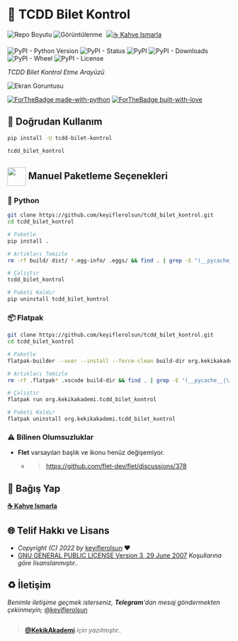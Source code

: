# 🚉 TCDD Bilet Kontrol

![Repo Boyutu](https://img.shields.io/github/repo-size/keyiflerolsun/tcdd_bilet_kontrol)
![Görüntülenme](https://hits.seeyoufarm.com/api/count/incr/badge.svg?url=https://github.com/keyiflerolsun/tcdd_bilet_kontrol&title=Görüntülenme)
<a href="https://KekikAkademi.org/Kahve" target="_blank"><img src="https://img.shields.io/badge/☕️-Kahve Ismarla-ffdd00" title="☕️ Kahve Ismarla" style="padding-left:5px;"></a>

![PyPI - Python Version](https://img.shields.io/pypi/pyversions/tcdd-bilet-kontrol)
![PyPI - Status](https://img.shields.io/pypi/status/tcdd-bilet-kontrol)
![PyPI](https://img.shields.io/pypi/v/tcdd-bilet-kontrol)
![PyPI - Downloads](https://img.shields.io/pypi/dm/tcdd-bilet-kontrol)
![PyPI - Wheel](https://img.shields.io/pypi/wheel/tcdd-bilet-kontrol)
![PyPI - License](https://img.shields.io/pypi/l/tcdd-bilet-kontrol)

*TCDD Bilet Kontrol Etme Arayüzü*

![Ekran Goruntusu](https://raw.githubusercontent.com/keyiflerolsun/tcdd_bilet_kontrol/master/Resimler/EkranGoruntusu.png)

[![ForTheBadge made-with-python](http://ForTheBadge.com/images/badges/made-with-python.svg)](https://www.python.org/)
[![ForTheBadge built-with-love](http://ForTheBadge.com/images/badges/built-with-love.svg)](https://GitHub.com/keyiflerolsun/)

## 🚀 Doğrudan Kullanım

```bash
pip install -U tcdd-bilet-kontrol

tcdd_bilet_kontrol
```

## <img src="https://www.akashtrehan.com/assets/images/emoji/terminal.png" height="42" align="center"> Manuel Paketleme Seçenekleri

### 🐍 Python

```bash
git clone https://github.com/keyiflerolsun/tcdd_bilet_kontrol.git
cd tcdd_bilet_kontrol

# Paketle
pip install .

# Artıkları Temizle
rm -rf build/ dist/ *.egg-info/ .eggs/ && find . | grep -E "(__pycache__|\.pyc|\.pyo$)" | xargs rm -rf

# Çalıştır
tcdd_bilet_kontrol

# Paketi Kaldır
pip uninstall tcdd_bilet_kontrol
```

### 📦 Flatpak

```bash
git clone https://github.com/keyiflerolsun/tcdd_bilet_kontrol.git
cd tcdd_bilet_kontrol

# Paketle
flatpak-builder --user --install --force-clean build-dir org.kekikakademi.tcdd_bilet_kontrol.yml

# Artıkları Temizle
rm -rf .flatpak* .vscode build-dir && find . | grep -E "(__pycache__|\.pyc|\.pyo$)" | xargs rm -rf

# Çalıştır
flatpak run org.kekikakademi.tcdd_bilet_kontrol

# Paketi Kaldır
flatpak uninstall org.kekikakademi.tcdd_bilet_kontrol
```

### ⚠️ Bilinen Olumsuzluklar

- **Flet** varsayılan başlık ve ikonu henüz değişemiyor.
    - > https://github.com/flet-dev/flet/discussions/378

## 💸 Bağış Yap

**[☕️ Kahve Ismarla](https://KekikAkademi.org/Kahve)**

## 🌐 Telif Hakkı ve Lisans

* *Copyright (C) 2022 by* [keyiflerolsun](https://github.com/keyiflerolsun) ❤️️
* [GNU GENERAL PUBLIC LICENSE Version 3, 29 June 2007](https://github.com/keyiflerolsun/tcdd_bilet_kontrol/blob/master/LICENSE) *Koşullarına göre lisanslanmıştır..*

## ♻️ İletişim

*Benimle iletişime geçmek isterseniz, **Telegram**'dan mesaj göndermekten çekinmeyin;* [@keyiflerolsun](https://t.me/KekikKahve)

##

> **[@KekikAkademi](https://t.me/KekikAkademi)** *için yazılmıştır..*
